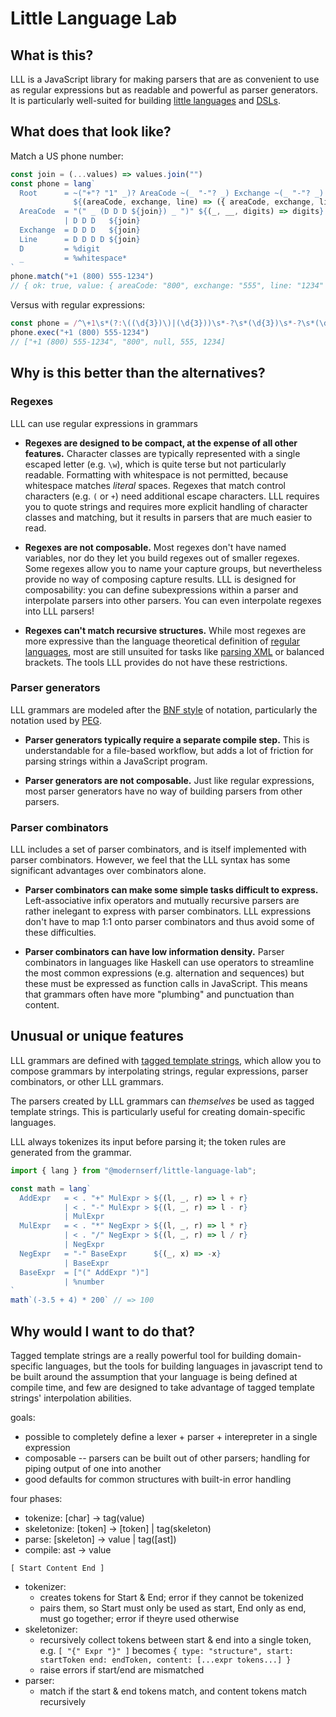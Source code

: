 # Little Language Lab

## What is this?

LLL is a JavaScript library for making parsers that are as convenient to use as regular expressions but as readable and powerful as parser generators. It is particularly well-suited for building [little languages](http://staff.um.edu.mt/afra1/seminar/little-languages.pdf) and [DSLs](https://en.wikipedia.org/wiki/Domain-specific_language).

## What does that look like?

Match a US phone number:

```js
const join = (...values) => values.join("")
const phone = lang`
  Root      = ~("+"? "1" _)? AreaCode ~(_ "-"? _) Exchange ~(_ "-"? _) Line
              ${(areaCode, exchange, line) => ({ areaCode, exchange, line })}
  AreaCode  = "(" _ (D D D ${join}) _ ")" ${(_, __, digits) => digits}
            | D D D   ${join}
  Exchange  = D D D   ${join}
  Line      = D D D D ${join}
  D         = %digit
  _         = %whitespace*
`
phone.match("+1 (800) 555-1234") 
// { ok: true, value: { areaCode: "800", exchange: "555", line: "1234" } }
```

Versus with regular expressions:
```js
const phone = /^\+1\s*(?:\((\d{3})\)|(\d{3}))\s*-?\s*(\d{3})\s*-?\s*(\d{4})$/
phone.exec("+1 (800) 555-1234")
// ["+1 (800) 555-1234", "800", null, 555, 1234]
```

## Why is this better than the alternatives?

### Regexes

LLL can use regular expressions in grammars

- **Regexes are designed to be compact, at the expense of all other features.** Character classes are typically represented with a single escaped letter (e.g. `\w`), which is quite terse but not particularly readable. Formatting with whitespace is not permitted, because whitespace matches _literal_ spaces. Regexes that match control characters (e.g. `(` or `+`) need additional escape characters. LLL requires you to quote strings and requires more explicit handling of character classes and matching, but it results in parsers that are much easier to read. 

- **Regexes are not composable.** Most regexes don't have named variables, nor do they let you build regexes out of smaller regexes. Some regexes allow you to name your capture groups, but nevertheless provide no way of composing capture results. LLL is designed for composability: you can define subexpressions within a parser and interpolate parsers into other parsers. You can even interpolate regexes into LLL parsers!

- **Regexes can't match recursive structures.** While most regexes are more expressive than the language theoretical definition of [regular languages](https://en.wikipedia.org/wiki/Regular_grammar), most are still unsuited for tasks like [parsing XML](https://stackoverflow.com/questions/1732348/regex-match-open-tags-except-xhtml-self-contained-tags) or balanced brackets. The tools LLL provides do not have these restrictions.

### Parser generators

LLL grammars are modeled after the [BNF style](https://en.wikipedia.org/wiki/Backus%E2%80%93Naur_form) of notation, particularly the notation used by [PEG](https://en.m.wikipedia.org/wiki/Parsing_expression_grammar). 

- **Parser generators typically require a separate compile step.** This is understandable for a file-based workflow, but adds a lot of friction for parsing strings within a JavaScript program.

- **Parser generators are not composable.** Just like regular expressions, most parser generators have no way of building parsers from other parsers.

### Parser combinators

LLL includes a set of parser combinators, and is itself implemented with parser combinators. However, we feel that the LLL syntax has some significant advantages over combinators alone.

- **Parser combinators can make some simple tasks difficult to express.** Left-associative infix operators and mutually recursive parsers are rather inelegant to express with parser combinators. LLL expressions don't have to map 1:1 onto parser combinators and thus avoid some of these difficulties.

- **Parser combinators can have low information density.** Parser combinators in languages like Haskell can use operators to streamline the most common expressions (e.g. alternation and sequences) but these must be expressed as function calls in JavaScript. This means that grammars often have more "plumbing" and punctuation than content.

## Unusual or unique features

LLL grammars are defined with [tagged template strings](http://2ality.com/2016/11/computing-tag-functions.html), which allow you to compose grammars by interpolating strings, regular expressions, parser combinators, or other LLL grammars.

The parsers created by LLL grammars can _themselves_ be used as tagged template strings. This is particularly useful for creating domain-specific languages.

LLL always tokenizes its input before parsing it; the token rules are generated from the grammar. 


```js
import { lang } from "@modernserf/little-language-lab";

const math = lang`
  AddExpr   = < . "+" MulExpr > ${(l, _, r) => l + r}
            | < . "-" MulExpr > ${(l, _, r) => l - r}
            | MulExpr
  MulExpr   = < . "*" NegExpr > ${(l, _, r) => l * r}
            | < . "/" NegExpr > ${(l, _, r) => l / r}
            | NegExpr
  NegExpr   = "-" BaseExpr      ${(_, x) => -x}
            | BaseExpr
  BaseExpr  = ["(" AddExpr ")"]
            | %number
`
math`(-3.5 + 4) * 200` // => 100
```



## Why would I want to do that?

Tagged template strings are a really powerful tool for building domain-specific languages,
but the tools for building languages in javascript tend to be built around the assumption that
your language is being defined at compile time, and few are designed to take advantage
of tagged template strings' interpolation abilities.



goals:
- possible to completely define a lexer + parser + interepreter in a single expression
- composable -- parsers can be built out of other parsers; handling for piping output of one into another
- good defaults for common structures with built-in error handling


four phases:
- tokenize: [char] -> tag(value)
- skeletonize: [token] -> [token] | tag(skeleton)
- parse: [skeleton] -> value | tag([ast])
- compile: ast -> value

`[ Start Content End ]`
- tokenizer: 
  + creates tokens for Start & End; error if they cannot be tokenized
  + pairs them, so Start must only be used as start, End only as end, must go together; error if theyre used otherwise
- skeletonizer:
  + recursively collect tokens between start & end into a single token, e.g. `[ "{" Expr "}" ]` becomes `{ type: "structure", start: startToken end: endToken, content: [...expr tokens...] }`
  + raise errors if start/end are mismatched
- parser:
  + match if the start & end tokens match, and content tokens match recursively

  
